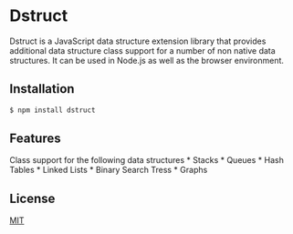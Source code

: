 # Dstruct

Dstruct is a JavaScript data structure extension library that provides additional data structure class support for a number of non native data structures. It can be used in Node.js as well as the browser environment.

## Installation

```bash
$ npm install dstruct
```

## Features

Class support for the following data structures
    * Stacks
    * Queues
    * Hash Tables
    * Linked Lists
    * Binary Search Tress
    * Graphs
    
## License

[MIT](LICENSE)